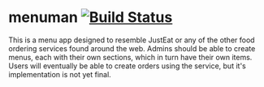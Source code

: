 # menuman  [![Build Status](https://travis-ci.org/dailybacon/menuman.svg?branch=master)](https://travis-ci.org/dailybacon/menuman)
This is a menu app designed to resemble JustEat or any of the other food ordering services found around the web.  Admins should be able to create menus, each with their own sections, which in turn have their own items. Users will eventually be able to create orders using the service, but it's implementation is not yet final.
